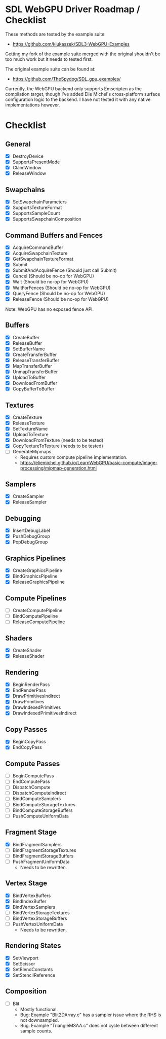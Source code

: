# SDL WebGPU Driver Roadmap / Checklist

These methods are tested by the example suite:
- https://github.com/klukaszek/SDL3-WebGPU-Examples

Getting my fork of the example suite merged with the original shouldn't be too much work but it needs to tested first.

The original example suite can be found at:
- https://github.com/TheSpydog/SDL_gpu_examples/

Currently, the WebGPU backend only supports Emscripten as the compilation target, though I've added Elie Michel's cross-platform surface configuration logic to the backend. I have not tested it with any native implementations however. 

# Checklist

## General
- [x] DestroyDevice
- [x] SupportsPresentMode
- [x] ClaimWindow
- [x] ReleaseWindow

## Swapchains
- [x] SetSwapchainParameters
- [x] SupportsTextureFormat
- [x] SupportsSampleCount
- [x] SupportsSwapchainComposition

## Command Buffers and Fences
- [x] AcquireCommandBuffer
- [x] AcquireSwapchainTexture
- [x] GetSwapchainTextureFormat
- [x] Submit
- [x] SubmitAndAcquireFence (Should just call Submit)
- [x] Cancel (Should be no-op for WebGPU)
- [x] Wait (Should be no-op for WebGPU)
- [x] WaitForFences (Should be no-op for WebGPU)
- [x] QueryFence (Should be no-op for WebGPU)
- [x] ReleaseFence (Should be no-op for WebGPU)

Note: WebGPU has no exposed fence API.

## Buffers
- [x] CreateBuffer
- [x] ReleaseBuffer
- [x] SetBufferName
- [x] CreateTransferBuffer
- [x] ReleaseTransferBuffer
- [x] MapTransferBuffer
- [x] UnmapTransferBuffer
- [x] UploadToBuffer
- [x] DownloadFromBuffer
- [x] CopyBufferToBuffer

## Textures
- [x] CreateTexture
- [x] ReleaseTexture
- [x] SetTextureName
- [x] UploadToTexture
- [x] DownloadFromTexture (needs to be tested)
- [x] CopyTextureToTexture (needs to be tested)
- [ ] GenerateMipmaps
    - Requires custom compute pipeline implementation.
    - https://eliemichel.github.io/LearnWebGPU/basic-compute/image-processing/mipmap-generation.html

## Samplers
- [x] CreateSampler
- [x] ReleaseSampler

## Debugging
- [x] InsertDebugLabel
- [x] PushDebugGroup
- [x] PopDebugGroup

## Graphics Pipelines
- [x] CreateGraphicsPipeline
- [x] BindGraphicsPipeline
- [x] ReleaseGraphicsPipeline

## Compute Pipelines
- [ ] CreateComputePipeline
- [ ] BindComputePipeline
- [ ] ReleaseComputePipeline

## Shaders
- [x] CreateShader
- [x] ReleaseShader

## Rendering
- [x] BeginRenderPass
- [x] EndRenderPass
- [x] DrawPrimitivesIndirect
- [x] DrawPrimitives
- [x] DrawIndexedPrimitives
- [x] DrawIndexedPrimitivesIndirect

## Copy Passes
- [x] BeginCopyPass
- [x] EndCopyPass

## Compute Passes
- [ ] BeginComputePass
- [ ] EndComputePass
- [ ] DispatchCompute
- [ ] DispatchComputeIndirect
- [ ] BindComputeSamplers
- [ ] BindComputeStorageTextures
- [ ] BindComputeStorageBuffers
- [ ] PushComputeUniformData

## Fragment Stage
- [x] BindFragmentSamplers
- [ ] BindFragmentStorageTextures
- [ ] BindFragmentStorageBuffers
- [ ] PushFragmentUniformData
    - Needs to be rewritten.

## Vertex Stage
- [x] BindVertexBuffers
- [x] BindIndexBuffer
- [x] BindVertexSamplers
- [ ] BindVertexStorageTextures
- [ ] BindVertexStorageBuffers
- [ ] PushVertexUniformData
    - Needs to be rewritten.

## Rendering States
- [x] SetViewport
- [x] SetScissor
- [x] SetBlendConstants
- [x] SetStencilReference

## Composition
- [ ] Blit 
    - Mostly functional.
    - Bug: Example "Blit2DArray.c" has a sampler issue where the RHS is not downsampled.
    - Bug: Example "TriangleMSAA.c" does not cycle between different sample counts.
    
